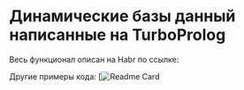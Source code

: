 # Динамические базы данный написанные на TurboProlog

Весь функционал описан на Habr по ссылке:

Другие примеры кода:
[![Readme Card](https://github.com/KirillTaE/Dynamic_DataBase_on_TurboProlog)
